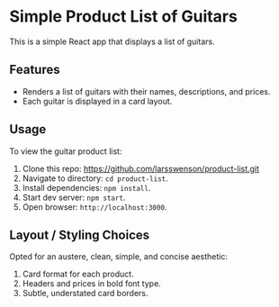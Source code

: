 # Simple Product List of Guitars

This is a simple React app that displays a list of guitars.

## Features

- Renders a list of guitars with their names, descriptions, and prices.
- Each guitar is displayed in a card layout.

## Usage

To view the guitar product list:

1. Clone this repo: https://github.com/larsswenson/product-list.git
2. Navigate to directory: `cd product-list`.
3. Install dependencies: `npm install`.
4. Start dev server: `npm start`.
5. Open browser: `http://localhost:3000`.

## Layout / Styling Choices

Opted for an austere, clean, simple, and concise aesthetic:

1. Card format for each product.
2. Headers and prices in bold font type.
3. Subtle, understated card borders.


